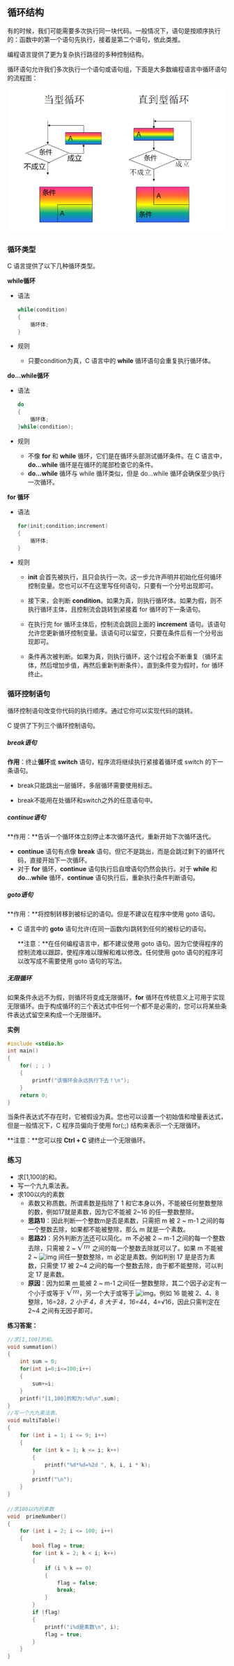 ## 循环结构

有的时候，我们可能需要多次执行同一块代码。一般情况下，语句是按顺序执行的：函数中的第一个语句先执行，接着是第二个语句，依此类推。

编程语言提供了更为复杂执行路径的多种控制结构。

循环语句允许我们多次执行一个语句或语句组，下面是大多数编程语言中循环语句的流程图：

![image-20210415144145054](assets/image-20210415144145054.png)

### 循环类型

C 语言提供了以下几种循环类型。



**while循环**

+ 语法

  ```cpp
  while(condition)
  {
      循环体;
  }
  ```

+ 规则

  + 只要condition为真，C 语言中的 **while** 循环语句会重复执行循环体。



**do...while循环**

+ 语法

  ```cpp
  do
  {
      循环体;
  }while(condition);
  ```

+ 规则

  + 不像 **for** 和 **while** 循环，它们是在循环头部测试循环条件。在 C 语言中，**do...while** 循环是在循环的尾部检查它的条件。
  + **do...while** 循环与 while 循环类似，但是 do...while 循环会确保至少执行一次循环。



**for 循环**

+ 语法

  ```cpp
  for(init;condition;increment)
  {
      循环体;
  }
  ```

+ 规则

  + **init** 会首先被执行，且只会执行一次。这一步允许声明并初始化任何循环控制变量。您也可以不在这里写任何语句，只要有一个分号出现即可。

  + 接下来，会判断 **condition**。如果为真，则执行循环体。如果为假，则不执行循环主体，且控制流会跳转到紧接着 for 循环的下一条语句。

  + 在执行完 for 循环主体后，控制流会跳回上面的 **increment** 语句。该语句允许您更新循环控制变量。该语句可以留空，只要在条件后有一个分号出现即可。

  + 条件再次被判断。如果为真，则执行循环，这个过程会不断重复（循环主体，然后增加步值，再然后重新判断条件）。直到条件变为假时，for 循环终止。

    

### 循环控制语句

循环控制语句改变你代码的执行顺序。通过它你可以实现代码的跳转。

C 提供了下列三个循环控制语句。

##### break语句

**作用**：终止**循环**或 **switch** 语句，程序流将继续执行紧接着循环或 switch 的下一条语句。

+ break只能跳出一层循环，多层循环需要使用标志。

+ break不能用在处循环和switch之外的任意语句中。

  

##### continue语句

**作用：**告诉一个循环体立刻停止本次循环迭代，重新开始下次循环迭代。

+ **continue** 语句有点像 **break** 语句。但它不是跳出，而是会跳过剩下的循环代码，直接开始下一次循环。
+ 对于 **for** 循环，**continue** 语句执行后自增语句仍然会执行。对于 **while** 和 **do...while** 循环，**continue** 语句执行后，重新执行条件判断语句。



##### goto语句

**作用：**将控制转移到被标记的语句。但是不建议在程序中使用 goto 语句。

+ C 语言中的 **goto** 语句允许(在同一函数内)跳转到任何的被标记的语句。

  **注意：**在任何编程语言中，都不建议使用 goto 语句。因为它使得程序的控制流难以跟踪，使程序难以理解和难以修改。任何使用 goto 语句的程序可以改写成不需要使用 goto 语句的写法。

  

##### 无限循环

如果条件永远不为假，则循环将变成无限循环。**for** 循环在传统意义上可用于实现无限循环。由于构成循环的三个表达式中任何一个都不是必需的，您可以将某些条件表达式留空来构成一个无限循环。

**实例**

```cpp
#include <stdio.h>  
int main()
{   
    for( ; ; )   
    {      
        printf("该循环会永远执行下去！\n");   
    }   
    return 0; 
}
```

当条件表达式不存在时，它被假设为真。您也可以设置一个初始值和增量表达式，但是一般情况下，C 程序员偏向于使用 for(;;) 结构来表示一个无限循环。

**注意：**您可以按 **Ctrl + C** 键终止一个无限循环。



### 练习

+ 求[1,100]的和。
+ 写一个九九乘法表。
+ 求100以内的素数
  + 素数又称质数。所谓素数是指除了 1 和它本身以外，不能被任何整数整除的数，例如17就是素数，因为它不能被 2~16 的任一整数整除。
  + **思路1)**：因此判断一个整数m是否是素数，只需把 m 被 2 ~ m-1 之间的每一个整数去除，如果都不能被整除，那么 m 就是一个素数。
  + **思路2)**：另外判断方法还可以简化。m 不必被 2 ~ m-1 之间的每一个整数去除，只需被 2 ~ ![img](assets/1115416322-0.gif) 之间的每一个整数去除就可以了。如果 m 不能被 2 ~ ![img](http://c.biancheng.net/uploads/allimg/180914/1115416322-0.gif) 间任一整数整除，m 必定是素数。例如判别 17 是是否为素数，只需使 17 被 2~4 之间的每一个整数去除，由于都不能整除，可以判定 17 是素数。
  + **原因**：因为如果 m 能被 2 ~ m-1 之间任一整数整除，其二个因子必定有一个小于或等于 ![img](assets/1115416322-0.gif)，另一个大于或等于 ![img](http://c.biancheng.net/uploads/allimg/180914/1115416322-0.gif)。例如 16 能被 2、4、8 整除，16=2*8，2 小于 4，8 大于 4，16=4*4，4=√16，因此只需判定在 2~4 之间有无因子即可。





**练习答案：**

```cpp
//求[1,100]的和。
void summation()
{
	int sum = 0;
	for(int i=0;i<=100;i++)
	{
		sum+=i;
	}
	printf("[1,100]的和为:%d\n",sum);
}
//写一个九九乘法表。
void multiTable()
{
    for (int i = 1; i <= 9; i++)
	{
		for (int k = 1; k <= i; k++)
		{
			printf("%d*%d=%2d ", k, i, i * k);
		}
		printf("\n");
	}
}

//求100以内的素数
void  primeNumber()
{
	for (int i = 2; i <= 100; i++)
	{
		bool flag = true;
		for (int k = 2; k < i; k++)
		{
			if (i % k == 0)
			{
				flag = false;
				break;
			}
		}
		if (flag)
		{
			printf("i%d是素数\n", i);
			flag = true;
		}
	}
}
```

